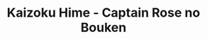 --- 
title: "Kaizoku Hime - Captain Rose no Bouken"
publishdate: "2019-2-19T16:48:46+02:00"
src: "https://365manga.net/manga/kaizoku-hime-captain-rose-no-bouken"
image: "https://data.365manga.net/images/thumbnails/30490-kaizoku-hime-captain-rose-no-bouken.jpg"
description: " (from back cover) 'Pirates are the lowest~~!' Rose, a young girl who stubbornly believed herself to be such type of high-class princess. The one who came to “kidnap” that slightly restless girl some how ended up being a heinous pirate, a crew member of the 'Phantom”…!? Blood will race, set sail on a love and romance adventure—Ahoy!!"
---